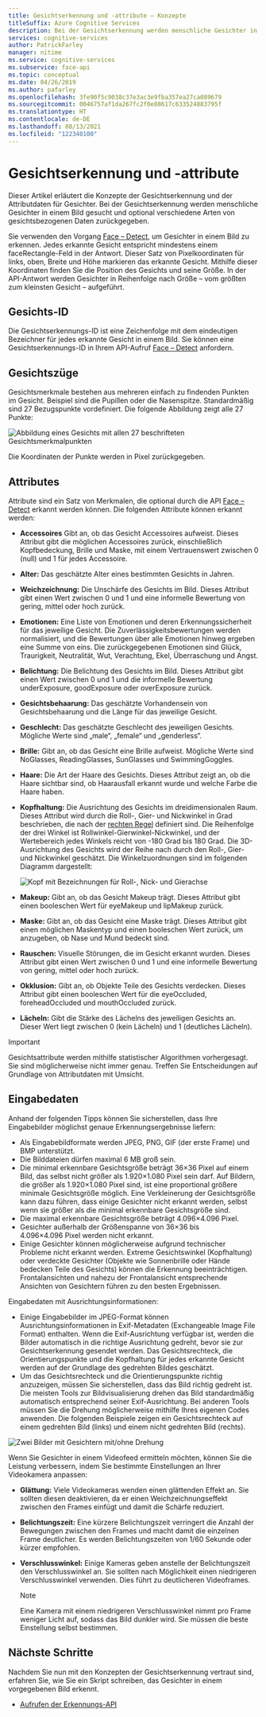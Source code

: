 ```yaml
---
title: Gesichtserkennung und -attribute – Konzepte
titleSuffix: Azure Cognitive Services
description: Bei der Gesichtserkennung werden menschliche Gesichter in einem Bild gesucht und optional verschiedene Arten von gesichtsbezogenen Daten zurückgegeben.
services: cognitive-services
author: PatrickFarley
manager: nitime
ms.service: cognitive-services
ms.subservice: face-api
ms.topic: conceptual
ms.date: 04/26/2019
ms.author: pafarley
ms.openlocfilehash: 3fe90f5c9038c37e3ac3e9fba357ea27ca089679
ms.sourcegitcommit: 0046757af1da267fc2f0e88617c633524883795f
ms.translationtype: HT
ms.contentlocale: de-DE
ms.lasthandoff: 08/13/2021
ms.locfileid: "122340100"
---
```

# <a name="face-detection-and-attributes"></a>Gesichtserkennung und -attribute

Dieser Artikel erläutert die Konzepte der Gesichtserkennung und der Attributdaten für Gesichter. Bei der Gesichtserkennung werden menschliche Gesichter in einem Bild gesucht und optional verschiedene Arten von gesichtsbezogenen Daten zurückgegeben.

Sie verwenden den Vorgang [Face – Detect](https://westus.dev.cognitive.microsoft.com/docs/services/563879b61984550e40cbbe8d/operations/563879b61984550f30395236), um Gesichter in einem Bild zu erkennen. Jedes erkannte Gesicht entspricht mindestens einem faceRectangle-Feld in der Antwort. Dieser Satz von Pixelkoordinaten für links, oben, Breite und Höhe markieren das erkannte Gesicht. Mithilfe dieser Koordinaten finden Sie die Position des Gesichts und seine Größe. In der API-Antwort werden Gesichter in Reihenfolge nach Größe – vom größten zum kleinsten Gesicht – aufgeführt.

## <a name="face-id"></a>Gesichts-ID

Die Gesichtserkennungs-ID ist eine Zeichenfolge mit dem eindeutigen Bezeichner für jedes erkannte Gesicht in einem Bild. Sie können eine Gesichtserkennungs-ID in Ihrem API-Aufruf [Face – Detect](https://westus.dev.cognitive.microsoft.com/docs/services/563879b61984550e40cbbe8d/operations/563879b61984550f30395236) anfordern.

## <a name="face-landmarks"></a>Gesichtszüge

Gesichtsmerkmale bestehen aus mehreren einfach zu findenden Punkten im Gesicht. Beispiel sind die Pupillen oder die Nasenspitze. Standardmäßig sind 27 Bezugspunkte vordefiniert. Die folgende Abbildung zeigt alle 27 Punkte:

![Abbildung eines Gesichts mit allen 27 beschrifteten Gesichtsmerkmalpunkten](../Images/landmarks.1.jpg)

Die Koordinaten der Punkte werden in Pixel zurückgegeben.

## <a name="attributes"></a>Attributes

Attribute sind ein Satz von Merkmalen, die optional durch die API [Face – Detect](https://westus.dev.cognitive.microsoft.com/docs/services/563879b61984550e40cbbe8d/operations/563879b61984550f30395236) erkannt werden können. Die folgenden Attribute können erkannt werden:

* **Accessoires** Gibt an, ob das Gesicht Accessoires aufweist. Dieses Attribut gibt die möglichen Accessoires zurück, einschließlich Kopfbedeckung, Brille und Maske, mit einem Vertrauenswert zwischen 0 (null) und 1 für jedes Accessoire.
* **Alter:** Das geschätzte Alter eines bestimmten Gesichts in Jahren.
* **Weichzeichnung:** Die Unschärfe des Gesichts im Bild. Dieses Attribut gibt einen Wert zwischen 0 und 1 und eine informelle Bewertung von gering, mittel oder hoch zurück.
* **Emotionen:** Eine Liste von Emotionen und deren Erkennungssicherheit für das jeweilige Gesicht. Die Zuverlässigkeitsbewertungen werden normalisiert, und die Bewertungen über alle Emotionen hinweg ergeben eine Summe von eins. Die zurückgegebenen Emotionen sind Glück, Traurigkeit, Neutralität, Wut, Verachtung, Ekel, Überraschung und Angst.
* **Belichtung:** Die Belichtung des Gesichts im Bild. Dieses Attribut gibt einen Wert zwischen 0 und 1 und die informelle Bewertung underExposure, goodExposure oder overExposure zurück.
* **Gesichtsbehaarung:** Das geschätzte Vorhandensein von Gesichtsbehaarung und die Länge für das jeweilige Gesicht.
* **Geschlecht:** Das geschätzte Geschlecht des jeweiligen Gesichts. Mögliche Werte sind „male“, „female“ und „genderless“.
* **Brille:** Gibt an, ob das Gesicht eine Brille aufweist. Mögliche Werte sind NoGlasses, ReadingGlasses, SunGlasses und SwimmingGoggles.
* **Haare:** Die Art der Haare des Gesichts. Dieses Attribut zeigt an, ob die Haare sichtbar sind, ob Haarausfall erkannt wurde und welche Farbe die Haare haben.
* **Kopfhaltung:** Die Ausrichtung des Gesichts im dreidimensionalen Raum. Dieses Attribut wird durch die Roll-, Gier- und Nickwinkel in Grad beschrieben, die nach der [rechten Regel](https://en.wikipedia.org/wiki/Right-hand_rule) definiert sind. Die Reihenfolge der drei Winkel ist Rollwinkel-Gierwinkel-Nickwinkel, und der Wertebereich jedes Winkels reicht von -180 Grad bis 180 Grad. Die 3D-Ausrichtung des Gesichts wird der Reihe nach durch den Roll-, Gier- und Nickwinkel geschätzt. Die Winkelzuordnungen sind im folgenden Diagramm dargestellt:

    ![Kopf mit Bezeichnungen für Roll-, Nick- und Gierachse](../Images/headpose.1.jpg)
* **Makeup:** Gibt an, ob das Gesicht Makeup trägt. Dieses Attribut gibt einen booleschen Wert für eyeMakeup und lipMakeup zurück.
* **Maske:**  Gibt an, ob das Gesicht eine Maske trägt. Dieses Attribut gibt einen möglichen Maskentyp und einen booleschen Wert zurück, um anzugeben, ob Nase und Mund bedeckt sind.
* **Rauschen:** Visuelle Störungen, die im Gesicht erkannt wurden. Dieses Attribut gibt einen Wert zwischen 0 und 1 und eine informelle Bewertung von gering, mittel oder hoch zurück.
* **Okklusion:** Gibt an, ob Objekte Teile des Gesichts verdecken. Dieses Attribut gibt einen booleschen Wert für die eyeOccluded, foreheadOccluded und mouthOccluded zurück.
* **Lächeln:** Gibt die Stärke des Lächelns des jeweiligen Gesichts an. Dieser Wert liegt zwischen 0 (kein Lächeln) und 1 (deutliches Lächeln).

> [!IMPORTANT]
> Gesichtsattribute werden mithilfe statistischer Algorithmen vorhergesagt. Sie sind möglicherweise nicht immer genau. Treffen Sie Entscheidungen auf Grundlage von Attributdaten mit Umsicht.

## <a name="input-data"></a>Eingabedaten

Anhand der folgenden Tipps können Sie sicherstellen, dass Ihre Eingabebilder möglichst genaue Erkennungsergebnisse liefern:

* Als Eingabebildformate werden JPEG, PNG, GIF (der erste Frame) und BMP unterstützt.
* Die Bilddateien dürfen maximal 6 MB groß sein.
* Die minimal erkennbare Gesichtsgröße beträgt 36×36 Pixel auf einem Bild, das selbst nicht größer als 1.920×1.080 Pixel sein darf. Auf Bildern, die größer als 1.920×1.080 Pixel sind, ist eine proportional größere minimale Gesichtsgröße möglich. Eine Verkleinerung der Gesichtsgröße kann dazu führen, dass einige Gesichter nicht erkannt werden, selbst wenn sie größer als die minimal erkennbare Gesichtsgröße sind.
* Die maximal erkennbare Gesichtsgröße beträgt 4.096×4.096 Pixel.
* Gesichter außerhalb der Größenspanne von 36×36 bis 4.096×4.096 Pixel werden nicht erkannt.
* Einige Gesichter können möglicherweise aufgrund technischer Probleme nicht erkannt werden. Extreme Gesichtswinkel (Kopfhaltung) oder verdeckte Gesichter (Objekte wie Sonnenbrille oder Hände bedecken Teile des Gesichts) können die Erkennung beeinträchtigen. Frontalansichten und nahezu der Frontalansicht entsprechende Ansichten von Gesichtern führen zu den besten Ergebnissen.

Eingabedaten mit Ausrichtungsinformationen:
* Einige Eingabebilder im JPEG-Format können Ausrichtungsinformationen in Exif-Metadaten (Exchangeable Image File Format) enthalten. Wenn die Exif-Ausrichtung verfügbar ist, werden die Bilder automatisch in die richtige Ausrichtung gedreht, bevor sie zur Gesichtserkennung gesendet werden. Das Gesichtsrechteck, die Orientierungspunkte und die Kopfhaltung für jedes erkannte Gesicht werden auf der Grundlage des gedrehten Bildes geschätzt.
* Um das Gesichtsrechteck und die Orientierungspunkte richtig anzuzeigen, müssen Sie sicherstellen, dass das Bild richtig gedreht ist. Die meisten Tools zur Bildvisualisierung drehen das Bild standardmäßig automatisch entsprechend seiner Exif-Ausrichtung. Bei anderen Tools müssen Sie die Drehung möglicherweise mithilfe Ihres eigenen Codes anwenden. Die folgenden Beispiele zeigen ein Gesichtsrechteck auf einem gedrehten Bild (links) und einem nicht gedrehten Bild (rechts).

![Zwei Bilder mit Gesichtern mit/ohne Drehung](../Images/image-rotation.png)

Wenn Sie Gesichter in einem Videofeed ermitteln möchten, können Sie die Leistung verbessern, indem Sie bestimmte Einstellungen an Ihrer Videokamera anpassen:

* **Glättung:** Viele Videokameras wenden einen glättenden Effekt an. Sie sollten diesen deaktivieren, da er einen Weichzeichnungseffekt zwischen den Frames einfügt und damit die Schärfe reduziert.
* **Belichtungszeit:** Eine kürzere Belichtungszeit verringert die Anzahl der Bewegungen zwischen den Frames und macht damit die einzelnen Frame deutlicher. Es werden Belichtungszeiten von 1/60 Sekunde oder kürzer empfohlen.
* **Verschlusswinkel:** Einige Kameras geben anstelle der Belichtungszeit den Verschlusswinkel an. Sie sollten nach Möglichkeit einen niedrigeren Verschlusswinkel verwenden. Dies führt zu deutlicheren Videoframes.

    >[!NOTE]
    > Eine Kamera mit einem niedrigeren Verschlusswinkel nimmt pro Frame weniger Licht auf, sodass das Bild dunkler wird. Sie müssen die beste Einstellung selbst bestimmen.

## <a name="next-steps"></a>Nächste Schritte

Nachdem Sie nun mit den Konzepten der Gesichtserkennung vertraut sind, erfahren Sie, wie Sie ein Skript schreiben, das Gesichter in einem vorgegebenen Bild erkennt.

* [Aufrufen der Erkennungs-API](../Face-API-How-to-Topics/HowtoDetectFacesinImage.md)
